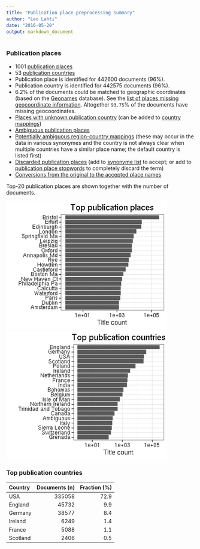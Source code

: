 ```yaml
---
title: "Publication place preprocessing summary"
author: "Leo Lahti"
date: "2016-05-20"
output: markdown_document
---
```


### Publication places

 * 1001 [publication places](output.tables/publication_place_accepted.csv)
 * 53 [publication countries](output.tables/country_accepted.csv) 
 * Publication place is identified for 442600 documents (96%). 
 * Publication country is identified for 442575 documents (96%).
 * 6.2% of the documents could be matched to geographic coordinates (based on the [Geonames](http://download.geonames.org/export/dump/) database). See the [list of places missing geocoordinate information](output.tables/absentgeocoordinates.csv). Altogether ``93.75``% of the documents have missing geocoordinates.
 * [Places with unknown publication country](output.tables/publication_place_missingcountry.csv) (can be added to [country mappings](https://github.com/rOpenGov/bibliographica/blob/master/inst/extdata/reg2country.csv))
 * [Ambiguous publication places](output.tables/publication_place_ambiguous.csv)
 * [Potentially ambiguous region-country mappings](output.tables/publication_country_ambiguous.csv) (these may occur in the data in various synonymes and the country is not always clear when multiple countries have a similar place name; the default country is listed first)
 * [Discarded publication places](output.tables/publication_place_discarded.csv) (add to [synonyme list](https://github.com/rOpenGov/bibliographica/blob/master/inst/extdata/PublicationPlaceSynonymes.csv) to accept; or add to [publication place stopwords](https://github.com/rOpenGov/bibliographica/blob/master/inst/extdata/stopwords_for_place.csv) to completely discard the term)
 * [Conversions from the original to the accepted place names](output.tables/publication_place_conversion_nontrivial.csv)

Top-20 publication places are shown together with the number of documents.

<img src="figure/summaryplace-1.png" title="plot of chunk summaryplace" alt="plot of chunk summaryplace" width="430px" /><img src="figure/summaryplace-2.png" title="plot of chunk summaryplace" alt="plot of chunk summaryplace" width="430px" />


### Top publication countries


|Country  | Documents (n)| Fraction (%)|
|:--------|-------------:|------------:|
|USA      |        335058|         72.9|
|England  |         45732|          9.9|
|Germany  |         38577|          8.4|
|Ireland  |          6249|          1.4|
|France   |          5088|          1.1|
|Scotland |          2406|          0.5|

